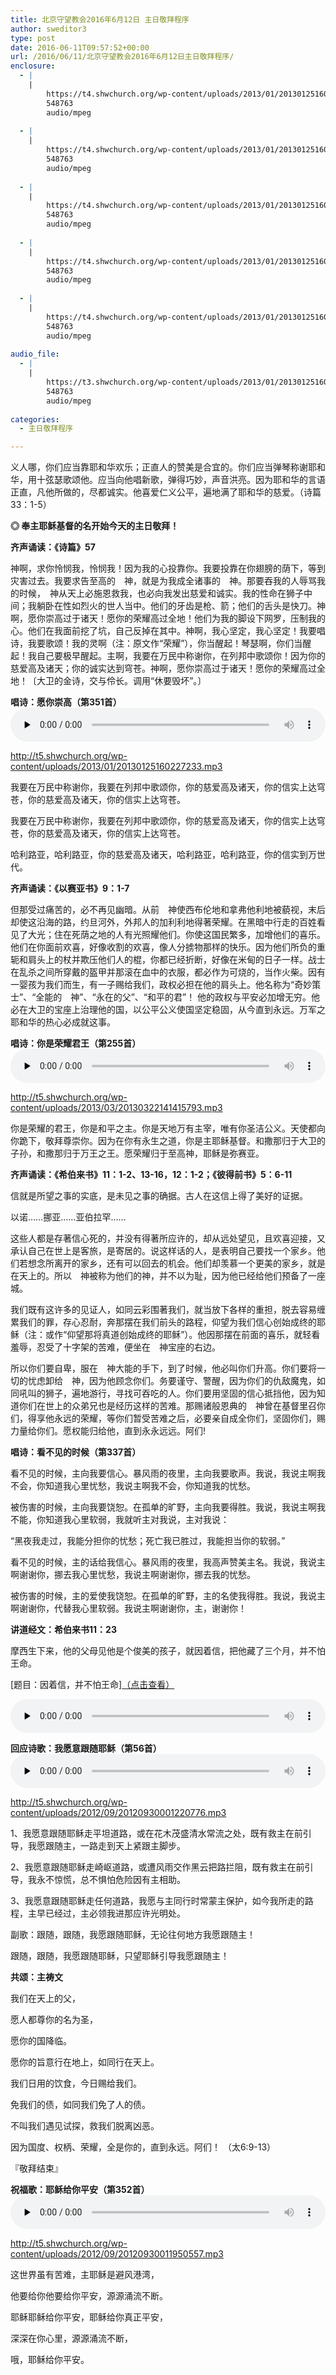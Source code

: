 ```yaml
---
title: 北京守望教会2016年6月12日 主日敬拜程序
author: sweditor3
type: post
date: 2016-06-11T09:57:52+00:00
url: /2016/06/11/北京守望教会2016年6月12日主日敬拜程序/
enclosure:
  - |
    |
        https://t4.shwchurch.org/wp-content/uploads/2013/01/20130125160227233.mp3
        548763
        audio/mpeg
        
  - |
    |
        https://t4.shwchurch.org/wp-content/uploads/2013/01/20130125160227233.mp3
        548763
        audio/mpeg
        
  - |
    |
        https://t4.shwchurch.org/wp-content/uploads/2013/01/20130125160227233.mp3
        548763
        audio/mpeg
        
  - |
    |
        https://t4.shwchurch.org/wp-content/uploads/2013/01/20130125160227233.mp3
        548763
        audio/mpeg
        
  - |
    |
        https://t4.shwchurch.org/wp-content/uploads/2013/01/20130125160227233.mp3
        548763
        audio/mpeg
        
audio_file:
  - |
    |
        https://t3.shwchurch.org/wp-content/uploads/2013/01/20130125160227233.mp3
        548763
        audio/mpeg
        
categories:
  - 主日敬拜程序

---
```

义人哪，你们应当靠耶和华欢乐；正直人的赞美是合宜的。你们应当弹琴称谢耶和华，用十弦瑟歌颂他。应当向他唱新歌，弹得巧妙，声音洪亮。因为耶和华的言语正直，凡他所做的，尽都诚实。他喜爱仁义公平，遍地满了耶和华的慈爱。（诗篇33：1-5）

**◎ 奉主耶稣基督的名开始今天的主日敬拜！**

**齐声诵读：《诗篇》57**

神啊，求你怜悯我，怜悯我！因为我的心投靠你。我要投靠在你翅膀的荫下，等到灾害过去。我要求告至高的　神，就是为我成全诸事的　神。那要吞我的人辱骂我的时候，　神从天上必施恩救我，也必向我发出慈爱和诚实。我的性命在狮子中间；我躺卧在性如烈火的世人当中。他们的牙齿是枪、箭；他们的舌头是快刀。神啊，愿你崇高过于诸天！愿你的荣耀高过全地！他们为我的脚设下网罗，压制我的心。他们在我面前挖了坑，自己反掉在其中。神啊，我心坚定，我心坚定！我要唱诗，我要歌颂！我的灵啊（注：原文作“荣耀”），你当醒起！琴瑟啊，你们当醒起！我自己要极早醒起。主啊，我要在万民中称谢你，在列邦中歌颂你！因为你的慈爱高及诸天；你的诚实达到穹苍。神啊，愿你崇高过于诸天！愿你的荣耀高过全地！〔大卫的金诗，交与伶长。调用“休要毁坏”。〕

**唱诗：愿你崇高（第351首）**<audio class="wp-audio-shortcode" id="audio-13982-587" preload="none" style="width: 100%;" controls="controls"><source type="audio/mpeg" src="http://t5.shwchurch.org/wp-content/uploads/2013/01/20130125160227233.mp3?_=587" />

<http://t5.shwchurch.org/wp-content/uploads/2013/01/20130125160227233.mp3></audio> 

我要在万民中称谢你，我要在列邦中歌颂你，你的慈爱高及诸天，你的信实上达穹苍，你的慈爱高及诸天，你的信实上达穹苍。

我要在万民中称谢你，我要在列邦中歌颂你，你的慈爱高及诸天，你的信实上达穹苍，你的慈爱高及诸天，你的信实上达穹苍。

哈利路亚，哈利路亚，你的慈爱高及诸天，哈利路亚，哈利路亚，你的信实到万世代。

**齐声诵读：《以赛亚书》9：1-7**

但那受过痛苦的，必不再见幽暗。从前　神使西布伦地和拿弗他利地被藐视，末后却使这沿海的路，约旦河外，外邦人的加利利地得著荣耀。在黑暗中行走的百姓看见了大光；住在死荫之地的人有光照耀他们。你使这国民繁多，加增他们的喜乐。他们在你面前欢喜，好像收割的欢喜，像人分掳物那样的快乐。因为他们所负的重轭和肩头上的杖并欺压他们人的棍，你都已经折断，好像在米甸的日子一样。战士在乱杀之间所穿戴的盔甲并那滚在血中的衣服，都必作为可烧的，当作火柴。因有一婴孩为我们而生，有一子赐给我们，政权必担在他的肩头上。他名称为“奇妙策士”、“全能的　神”、“永在的父”、“和平的君”！ 他的政权与平安必加增无穷。他必在大卫的宝座上治理他的国，以公平公义使国坚定稳固，从今直到永远。万军之耶和华的热心必成就这事。

**唱诗：你是荣耀君王（第255首）**<audio class="wp-audio-shortcode" id="audio-13982-588" preload="none" style="width: 100%;" controls="controls"><source type="audio/mpeg" src="http://t5.shwchurch.org/wp-content/uploads/2013/03/20130322141415793.mp3?_=588" />

<http://t5.shwchurch.org/wp-content/uploads/2013/03/20130322141415793.mp3></audio> 

你是荣耀的君王，你是和平之主。你是天地万有主宰，唯有你圣洁公义。天使都向你跪下，敬拜尊崇你。因为在你有永生之道，你是主耶稣基督。和撒那归于大卫的子孙，和撒那归于万王之王。愿荣耀归于至高神，耶稣是弥赛亚。

**齐声诵读：《希伯来书》11：1-2、13-16，12：1-2；《彼得前书》5：6-11**

信就是所望之事的实底，是未见之事的确据。古人在这信上得了美好的证据。

以诺……挪亚……亚伯拉罕……

这些人都是存著信心死的，并没有得著所应许的，却从远处望见，且欢喜迎接，又承认自己在世上是客旅，是寄居的。说这样话的人，是表明自己要找一个家乡。他们若想念所离开的家乡，还有可以回去的机会。他们却羡慕一个更美的家乡，就是在天上的。所以　神被称为他们的神，并不以为耻，因为他已经给他们预备了一座城。

我们既有这许多的见证人，如同云彩围著我们，就当放下各样的重担，脱去容易缠累我们的罪，存心忍耐，奔那摆在我们前头的路程，仰望为我们信心创始成终的耶稣（注：或作“仰望那将真道创始成终的耶稣”）。他因那摆在前面的喜乐，就轻看羞辱，忍受了十字架的苦难，便坐在　神宝座的右边。

所以你们要自卑，服在　神大能的手下，到了时候，他必叫你们升高。你们要将一切的忧虑卸给　神，因为他顾念你们。务要谨守、警醒，因为你们的仇敌魔鬼，如同吼叫的狮子，遍地游行，寻找可吞吃的人。你们要用坚固的信心抵挡他，因为知道你们在世上的众弟兄也是经历这样的苦难。那赐诸般恩典的　神曾在基督里召你们，得享他永远的荣耀，等你们暂受苦难之后，必要亲自成全你们，坚固你们，赐力量给你们。愿权能归给他，直到永永远远。阿们!

**唱诗：看不见的时候（第337首）**

看不见的时候，主向我要信心。暴风雨的夜里，主向我要歌声。我说，我说主啊我不会，你知道我心里忧愁，我说主啊我不会，你知道我的忧愁。

被伤害的时候，主向我要饶恕。在孤单的旷野，主向我要得胜。我说，我说主啊我不能，你知道我心里软弱，我就听主对我说，主对我说：

“黑夜我走过，我能分担你的忧愁；死亡我已胜过，我能担当你的软弱。”

看不见的时候，主的话给我信心。暴风雨的夜里，我高声赞美主名。我说，我说主啊谢谢你，挪去我心里忧愁，我说主啊谢谢你，挪去我的忧愁。

被伤害的时候，主的爱使我饶恕。在孤单的旷野，主的名使我得胜。我说，我说主啊谢谢你，代替我心里软弱。我说主啊谢谢你，主，谢谢你！

**讲道经文：希伯来书11：23**

摩西生下来，他的父母见他是个俊美的孩子，就因着信，把他藏了三个月，并不怕王命。

[题目：因着信，并不怕王命][（点击查看）][1]

<audio class="wp-audio-shortcode" id="audio-13982-589" preload="none" style="width: 100%;" controls="controls"><source type="audio/mpeg" src="http://t5.shwchurch.org/wp-content/uploads/2016/06/2016-e5-b9-b46-e6-9c-8812-e6-97-a5-e8-ae-b2-e9-81-93-e5-bd-95-e9-9f-b3.mp3?_=589" /><http://t5.shwchurch.org/wp-content/uploads/2016/06/2016-e5-b9-b46-e6-9c-8812-e6-97-a5-e8-ae-b2-e9-81-93-e5-bd-95-e9-9f-b3.mp3></audio>
  
**回应诗歌：我愿意跟随耶稣（第56首）**<audio class="wp-audio-shortcode" id="audio-13982-590" preload="none" style="width: 100%;" controls="controls"><source type="audio/mpeg" src="http://t5.shwchurch.org/wp-content/uploads/2012/09/20120930001220776.mp3?_=590" />

<http://t5.shwchurch.org/wp-content/uploads/2012/09/20120930001220776.mp3></audio> 

1、我愿意跟随耶稣走平坦道路，或在花木茂盛清水常流之处，既有救主在前引导，我愿跟随主，一路走到天上紧跟主脚步。

2、我愿意跟随耶稣走崎岖道路，或遭风雨交作黑云把路拦阻，既有救主在前引导，我永不惊慌，总不惧怕危险因有主相助。

3、我愿意跟随耶稣走任何道路，我愿与主同行时常蒙主保护，如今我所走的路程，主早已经过，主必领我进那应许光明处。

副歌：跟随，跟随，我愿跟随耶稣，无论往何地方我愿跟随主！
  
跟随，跟随，我愿跟随耶稣，只望耶稣引导我愿跟随主！

**共颂：主祷文**

我们在天上的父，

愿人都尊你的名为圣，

愿你的国降临。

愿你的旨意行在地上，如同行在天上。

我们日用的饮食，今日赐给我们。

免我们的债，如同我们免了人的债。

不叫我们遇见试探，救我们脱离凶恶。

因为国度、权柄、荣耀，全是你的，直到永远。阿们！ （太6:9-13）

『敬拜结束』

**祝福歌：耶稣给你平安（第352首）**<audio class="wp-audio-shortcode" id="audio-13982-591" preload="none" style="width: 100%;" controls="controls"><source type="audio/mpeg" src="http://t5.shwchurch.org/wp-content/uploads/2012/09/20120930011950557.mp3?_=591" />

<http://t5.shwchurch.org/wp-content/uploads/2012/09/20120930011950557.mp3></audio> 

这世界虽有苦难，主耶稣是避风港湾，

他要给你他要给你平安，源源涌流不断。

耶稣耶稣给你平安，耶稣给你真正平安，

深深在你心里，源源涌流不断，

哦，耶稣给你平安。

 [1]: /2016/06/11/因着信并不怕王命2016年6月12日小白牧师/